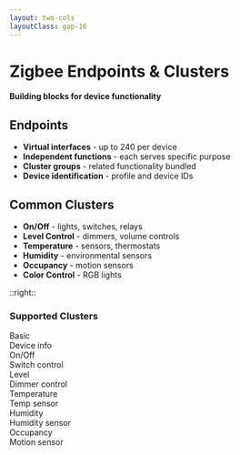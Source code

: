 ```yaml
---
layout: two-cols
layoutClass: gap-16
---
```


# Zigbee Endpoints & Clusters

**Building blocks for device functionality**

## Endpoints
- **Virtual interfaces** - up to 240 per device
- **Independent functions** - each serves specific purpose
- **Cluster groups** - related functionality bundled
- **Device identification** - profile and device IDs

## Common Clusters
- **On/Off** - lights, switches, relays
- **Level Control** - dimmers, volume controls
- **Temperature** - sensors, thermostats
- **Humidity** - environmental sensors
- **Occupancy** - motion sensors
- **Color Control** - RGB lights

::right::

<div class="grid grid-cols-1 gap-4">
  <div class="text-center">
    <h3 class="text-lg font-semibold mb-2">Supported Clusters</h3>
    <div class="bg-gray-100 p-4 rounded-lg">
      <div class="grid grid-cols-2 gap-2 text-xs">
        <div class="bg-blue-100 p-2 rounded">
          <div class="font-bold">Basic</div>
          <div>Device info</div>
        </div>
        <div class="bg-green-100 p-2 rounded">
          <div class="font-bold">On/Off</div>
          <div>Switch control</div>
        </div>
        <div class="bg-purple-100 p-2 rounded">
          <div class="font-bold">Level</div>
          <div>Dimmer control</div>
        </div>
        <div class="bg-orange-100 p-2 rounded">
          <div class="font-bold">Temperature</div>
          <div>Temp sensor</div>
        </div>
        <div class="bg-red-100 p-2 rounded">
          <div class="font-bold">Humidity</div>
          <div>Humidity sensor</div>
        </div>
        <div class="bg-yellow-100 p-2 rounded">
          <div class="font-bold">Occupancy</div>
          <div>Motion sensor</div>
        </div>
      </div>
    </div>
  </div>
</div> 
